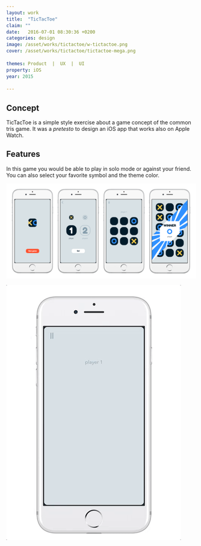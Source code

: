```yaml
---
layout: work
title:  "TicTacToe"
claim: ""
date:   2016-07-01 08:30:36 +0200
categories: design
image: /asset/works/tictactoe/w-tictactoe.png
cover: /asset/works/tictactoe/tictactoe-mega.png

themes: Product  |  UX  |  UI  
property: iOS  
year: 2015

---
```


## Concept ##

TicTacToe is a simple style exercise about a game concept of the common tris game.
It was a _pretesto_ to design an iOS app that works also on Apple Watch.

## Features ##

In this game you would be able to play in solo mode or against your friend. You can also select your favorite symbol and the theme color.

![TicTacToe](/asset/works/tictactoe/tictactoe.png)

![TicTacToe](/asset/works/tictactoe/tictactoe-load.gif)
